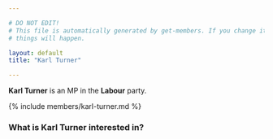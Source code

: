 ```yaml
---

# DO NOT EDIT!
# This file is automatically generated by get-members. If you change it, bad
# things will happen.

layout: default
title: "Karl Turner"

---
```


**Karl Turner** is an MP in the **Labour** party.

{% include members/karl-turner.md %}

### What is Karl Turner interested in?


